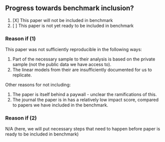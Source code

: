 ## Progress towards benchmark inclusion?
1. [X] This paper will not be included in benchmark
2. [ ] This paper is not yet ready to be included in benchmark

### Reason if (1)
This paper was not sufficiently reproducible in the following ways:
1. Part of the necessary sample to their analysis is based on the private sample (not the public data we have access to).
2. The linear models from their are insufficiently documented for us to replicate.

Other reasons for not including:
1. The paper is itself behind a paywall - unclear the ramifications of this.
2. The journal the paper is in has a relatively low impact score, compared to papers we have included in the benchmark.

### Reason if (2)
N/A (here, we will put necessary steps that need to happen before paper is ready to be included in benchmark)
